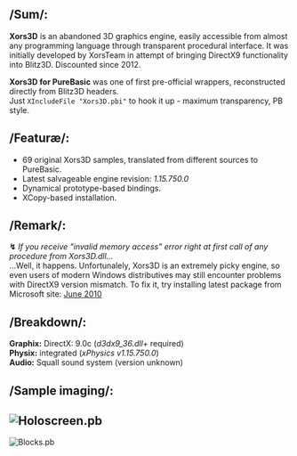 ## /Sum/:
**Xors3D** is an abandoned 3D graphics engine, easily accessible from almost any programming language through transparent procedural interface. It was initially developed by XorsTeam in attempt of bringing DirectX9 functionality into Blitz3D. Discounted since 2012.

**Xors3D for PureBasic** was one of first pre-official wrappers, reconstructed directly from Blitz3D headers.  
Just `XIncludeFile "Xors3D.pbi"` to hook it up - maximum transparency, PB style.

## /Featuræ/:
+ 69 original Xors3D samples, translated from different sources to PureBasic.  
+ Latest salvageable engine revision: *1.15.750.0*  
+ Dynamical prototype-based bindings.  
+ XCopy-based installation.  

## /Remark/:
**↯** *If you receive "invalid memory access" error right at first call of any procedure from Xors3D.dll...*  
...Well, it happens. Unfortunalely, Xors3D is an extremely picky engine, so even users of modern Windows distributives may still encounter problems with DirectX9 version mismatch. To fix it, try installing latest package from Microsoft site: [June 2010](https://www.microsoft.com/en-us/download/details.aspx?id=8109)

## /Breakdown/:
**Graphix:** DirectX: 9.0c (*d3dx9_36.dll+* required)  
**Physix:** integrated (*xPhysics v1.15.750.0*)  
**Audio:** Squall sound system (version unknown)  

## /Sample imaging/:
![Holoscreen.pb](https://cloud.githubusercontent.com/assets/8768470/5170756/5bfa2868-7423-11e4-9d50-e0667a39be04.png)
---
![Blocks.pb](https://cloud.githubusercontent.com/assets/8768470/5170757/5c08d75a-7423-11e4-8def-c6df8bc6f156.png)
